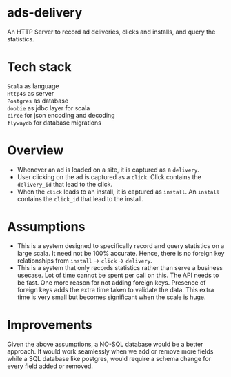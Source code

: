 # ads-delivery
An HTTP Server to record ad deliveries, clicks and installs, and query the statistics.

# Tech stack
`Scala` as language <br>
`Http4s` as server <br>
`Postgres` as database <br>
`doobie` as jdbc layer for scala <br>
`circe` for json encoding and decoding <br>
`flywaydb` for database migrations

# Overview
- Whenever an ad is loaded on a site, it is captured as a `delivery`.
- User clicking on the ad is captured as a `click`. Click contains the `delivery_id` that lead to the click.
- When the `click` leads to an install, it is captured as `install`. An `install` contains the `click_id` that lead to the install.

# Assumptions 
- This is a system designed to specifically record and query statistics on a large scala. It need not be 100% accurate. Hence, there is no foreign key relationships from `install` -> `click` -> `delivery`.
- This is a system that only records statistics rather than serve a business usecase. Lot of time cannot be spent per call on this. The API needs to be fast. One more reason for not adding foreign keys. Presence of foreign keys adds the extra time taken to validate the data. This extra time is very small but becomes significant when the scale is huge.

# Improvements
Given the above assumptions, a NO-SQL database would be a better approach. It would work seamlessly when we add or remove more fields while a SQL database like postgres, would require a schema change for every field added or removed.